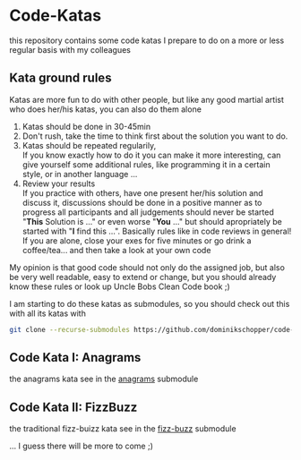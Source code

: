 # Code-Katas

this repository contains some code katas I prepare to do on a more or less regular basis with my
colleagues

## Kata ground rules

Katas are more fun to do with other people, but like any good martial artist who does her/his katas, you can
also do them alone

1. Katas should be done in 30-45min
1. Don't rush, take the time to think first about the solution you want to do.
1. Katas should be repeated regularily,<br/>
  If you know exactly how to do it you can make it more interesting,
  can give yourself some additional rules, like programming it in a certain style, or in another language ...
1. Review your results<br/>
  If you practice with others, have one present her/his solution and discuss
  it, discussions should be done in a positive manner as to progress all participants and all judgements should never be started "**This** Solution is ..." or even worse "**You** ..." but should apropriately be started with
  "**I** find this ...". Basically rules like in code reviews in general!<br/>
  If you are alone, close your exes for five minutes or go drink a coffee/tea... and then take a look at your
  own code

My opinion is that good code should not only do the assigned job, but also be very well readable, easy to extend
or change, but you should already know these rules or look up Uncle Bobs Clean Code book ;)

I am starting to do these katas as submodules, so you should check out this with all its katas with

```bash
git clone --recurse-submodules https://github.com/dominikschopper/code-katas.git
```

## Code Kata I: Anagrams

the anagrams kata see in the [anagrams](./anagrams/README.md) submodule

## Code Kata II: FizzBuzz

the traditional fizz-buizz kata see in the [fizz-buzz](./fizz-buzz/README.md) submodule

... I guess there will be more to come ;)
